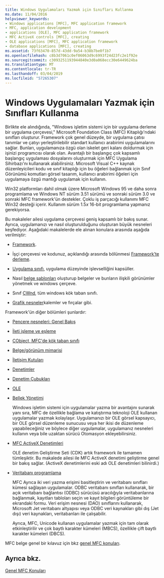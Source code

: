 ```yaml
---
title: Windows Uygulamaları Yazmak için Sınıfları Kullanma
ms.date: 11/04/2016
helpviewer_keywords:
- Windows applications [MFC], MFC application framework
- MFC, application development
- applications [OLE], MFC application framework
- MFC ActiveX controls [MFC], creating
- OLE applications [MFC], MFC application framework
- database applications [MFC], creating
ms.assetid: 73f63470-857d-43dd-9a54-b38b7be0f1b7
ms.openlocfilehash: c8b3d7061c0ef06063d9c6993f24d23fc2e1f92e
ms.sourcegitcommit: c3093251193944840e3d0a068ecc30e6449624ba
ms.translationtype: MT
ms.contentlocale: tr-TR
ms.lasthandoff: 03/04/2019
ms.locfileid: "57265307"
---
```

# <a name="using-the-classes-to-write-applications-for-windows"></a>Windows Uygulamaları Yazmak için Sınıfları Kullanma

Birlikte ele alındığında, "Windows işletim sistemi için bir uygulama derleme bir uygulama çerçevesi," Microsoft Foundation Class (MFC) Kitaplığı'ndaki sınıfları oluşturur. Framework çok genel düzeyde, bir uygulama çatısı tanımlar ve çatıyı yerleştirilebilir standart kullanıcı arabirimi uygulamalarını sağlar. Bunları, uygulamanıza özgü olan iskelet geri kalanı doldurmak için işinizi programcısı olarak olan. Avantajlı bir başlangıç çok kapsamlı başlangıç uygulaması dosyalarını oluşturmak için MFC Uygulama Sihirbazı'nı kullanarak alabilirsiniz. Microsoft Visual C++ kaynak düzenleyicileri kodu ve sınıf kitaplığı için bu öğeleri bağlanmak için Sınıf Görünümü komutları görsel tasarım, kullanıcı arabirimi öğeleri için uygulamaya özgü mantığı uygulamak için kullanın.

Win32 platformları dahil olmak üzere Microsoft Windows 95 ve daha sonra programlama ve Windows NT sürüm 3.51 sürümü ve sonraki sürüm 3.0 ve sonraki MFC framework'ün destekler. Çoklu iş parçacığı kullanımı MFC Win32 desteği içerir. Kullanım sürüm 1.5*x* 16-bit programlama yapmanız gerekiyorsa.

Bu makaleler ailesi uygulama çerçevesi geniş kapsamlı bir bakış sunar. Ayrıca, uygulamanızı ve nasıl oluşturulduğunu oluşturan büyük nesneleri keşfediyor. Aşağıdaki makalelerde ele alınan konulara arasında aşağıda verilmiştir:

- [Framework](../mfc/framework-mfc.md).

- İşçi çerçevesi ve kodunuz, açıklandığı arasında bölünmesi [Framework'te derleme](../mfc/building-on-the-framework.md).

- [Uygulama sınıfı](../mfc/cwinapp-the-application-class.md), uygulama düzeyinde işlevselliğini kapsüller.

- Nasıl [belge şablonları](../mfc/document-templates-and-the-document-view-creation-process.md) oluşturup belgeler ve bunların ilişkili görünümler yönetmek ve windows çerçeve.

- Sınıf [CWnd](../mfc/window-objects.md), tüm windows kök taban sınıfı.

- [Grafik nesneler](../mfc/graphic-objects.md)kalemler ve fırçalar gibi.

Framework'ün diğer bölümleri şunlardır:

- [Pencere nesneleri: Genel Bakış](../mfc/window-objects.md)

- [İleti işleme ve eşleme](../mfc/message-handling-and-mapping.md)

- [CObject, MFC'de kök taban sınıfı](../mfc/using-cobject.md)

- [Belge/görünüm mimarisi](../mfc/document-view-architecture.md)

- [İletişim Kutuları](../mfc/dialog-boxes.md)

- [Denetimler](../mfc/controls-mfc.md)

- [Denetim Çubukları](../mfc/control-bars.md)

- [OLE](../mfc/ole-in-mfc.md)

- [Bellek Yönetimi](../mfc/memory-management.md)

   Windows işletim sistemi için uygulamalar yazma bir avantajını sunarak yanı sıra, MFC de özellikle bağlama ve katıştırma teknoloji OLE kullanan uygulamalar yazmak kolaylaşır. Uygulamanızı bir OLE görsel kapsayıcı, bir OLE görsel düzenleme sunucusu veya her ikisi de düzenleme yapabileceğiniz ve böylece diğer uygulamalar, uygulamanız nesneleri kullanın veya bile uzaktan sürücü Otomasyon ekleyebilirsiniz.

- [MFC ActiveX Denetimleri](../mfc/mfc-activex-controls.md)

   OLE denetim Geliştirme Seti (CDK) artık framework ile tamamen tümleşiktir. Bu makalede ailesi ile MFC ActiveX denetimi geliştirme genel bir bakış sağlar. (ActiveX denetimlerini eski adı OLE denetimleri bilinirdi.)

- [Veritabanı programlama](../data/data-access-programming-mfc-atl.md)

   MFC Ayrıca iki veri yazma erişimi basitleştirin ve veritabanı sınıfları kümesi sağlayan uygulamalar. ODBC veritabanı sınıfları kullanarak, bir açık veritabanı bağlantısı (ODBC) sürücüsü aracılığıyla veritabanlarına bağlanmak, kayıtları tabloları seçin ve kayıt bilgileri görüntüleme bir ekrandaki formu. Veri erişim nesnesi (DAO) sınıflarını kullanarak, Microsoft Jet veritabanı altyapısı veya ODBC veri kaynakları gibi dış (Jet dışı) veri kaynakları, veritabanları ile çalışabilir.

   Ayrıca, MFC, Unicode kullanan uygulamalar yazmak için tam olarak etkinleştirilir ve çok baytlı karakter kümeleri (MBCS), özellikle çift baytlı karakter kümeleri (DBCS).

MFC belge genel bir kılavuz için bkz [genel MFC konuları](../mfc/general-mfc-topics.md).

## <a name="see-also"></a>Ayrıca bkz.

[Genel MFC Konuları](../mfc/general-mfc-topics.md)
